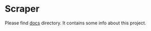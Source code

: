 # Scraper


Please find [docs](docs/README.md) directory. It contains some info about this project.
